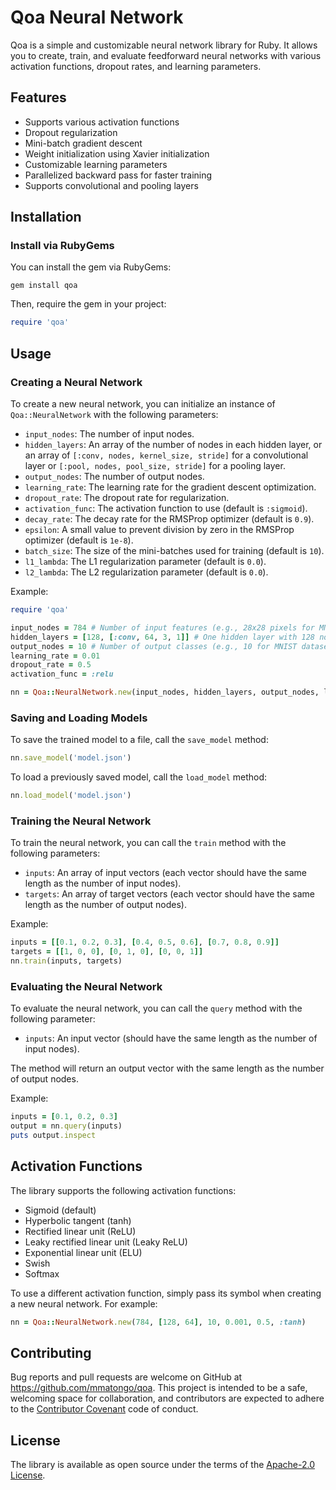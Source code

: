 # Qoa Neural Network

Qoa is a simple and customizable neural network library for Ruby. It allows you to create, train, and evaluate feedforward neural networks with various activation functions, dropout rates, and learning parameters.

## Features

- Supports various activation functions
- Dropout regularization
- Mini-batch gradient descent
- Weight initialization using Xavier initialization
- Customizable learning parameters
- Parallelized backward pass for faster training
- Supports convolutional and pooling layers

## Installation

### Install via RubyGems

You can install the gem via RubyGems:

```
gem install qoa
```

Then, require the gem in your project:

```ruby
require 'qoa'
```

## Usage

### Creating a Neural Network

To create a new neural network, you can initialize an instance of `Qoa::NeuralNetwork` with the following parameters:

- `input_nodes`: The number of input nodes.
- `hidden_layers`: An array of the number of nodes in each hidden layer, or an array of `[:conv, nodes, kernel_size, stride]` for a convolutional layer or `[:pool, nodes, pool_size, stride]` for a pooling layer.
- `output_nodes`: The number of output nodes.
- `learning_rate`: The learning rate for the gradient descent optimization.
- `dropout_rate`: The dropout rate for regularization.
- `activation_func`: The activation function to use (default is `:sigmoid`).
- `decay_rate`: The decay rate for the RMSProp optimizer (default is `0.9`).
- `epsilon`: A small value to prevent division by zero in the RMSProp optimizer (default is `1e-8`).
- `batch_size`: The size of the mini-batches used for training (default is `10`).
- `l1_lambda`: The L1 regularization parameter (default is `0.0`).
- `l2_lambda`: The L2 regularization parameter (default is `0.0`).

Example:

```ruby
require 'qoa'

input_nodes = 784 # Number of input features (e.g., 28x28 pixels for MNIST dataset)
hidden_layers = [128, [:conv, 64, 3, 1]] # One hidden layer with 128 nodes and one convolutional layer with 64 nodes, kernel size 3, and stride 1
output_nodes = 10 # Number of output classes (e.g., 10 for MNIST dataset)
learning_rate = 0.01
dropout_rate = 0.5
activation_func = :relu

nn = Qoa::NeuralNetwork.new(input_nodes, hidden_layers, output_nodes, learning_rate, dropout_rate, activation_func)
```

### Saving and Loading Models

To save the trained model to a file, call the `save_model` method:

```ruby
nn.save_model('model.json')
```

To load a previously saved model, call the `load_model` method:

```ruby
nn.load_model('model.json')
```

### Training the Neural Network

To train the neural network, you can call the `train` method with the following parameters:

- `inputs`: An array of input vectors (each vector should have the same length as the number of input nodes).
- `targets`: An array of target vectors (each vector should have the same length as the number of output nodes).

Example:

```ruby
inputs = [[0.1, 0.2, 0.3], [0.4, 0.5, 0.6], [0.7, 0.8, 0.9]]
targets = [[1, 0, 0], [0, 1, 0], [0, 0, 1]]
nn.train(inputs, targets)
```

### Evaluating the Neural Network

To evaluate the neural network, you can call the `query` method with the following parameter:

- `inputs`: An input vector (should have the same length as the number of input nodes).

The method will return an output vector with the same length as the number of output nodes.

Example:

```ruby
inputs = [0.1, 0.2, 0.3]
output = nn.query(inputs)
puts output.inspect
```

## Activation Functions

The library supports the following activation functions:

- Sigmoid (default)
- Hyperbolic tangent (tanh)
- Rectified linear unit (ReLU)
- Leaky rectified linear unit (Leaky ReLU)
- Exponential linear unit (ELU)
- Swish
- Softmax

To use a different activation function, simply pass its symbol when creating a new neural network. For example:

```ruby
nn = Qoa::NeuralNetwork.new(784, [128, 64], 10, 0.001, 0.5, :tanh)
```

## Contributing

Bug reports and pull requests are welcome on GitHub at https://github.com/mmatongo/qoa. This project is intended to be a safe, welcoming space for collaboration, and contributors are expected to adhere to the [Contributor Covenant](http://contributor-covenant.org) code of conduct.

## License

The library is available as open source under the terms of the [Apache-2.0 License](http://opensource.org/licenses/Apache-2.0).
